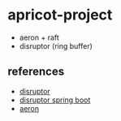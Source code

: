 # apricot-project

- aeron + raft
- disruptor (ring buffer)

## references

- [disruptor](https://lmax-exchange.github.io/disruptor/)
- [disruptor spring boot](https://github.com/hiwepy/disruptor-spring-boot-starter)
- [aeron](https://github.com/real-logic/aeron)
